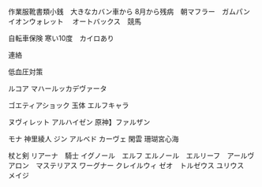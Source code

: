 作業服靴書類小銭　大きなカバン車から
8月から残病　朝マフラー　ガムパン
イオンウォレット　
オートバックス　競馬

自転車保険
寒い10度　カイロあり

連絡　

低血圧対策

ルコア
マハールッカデヴァータ

ゴエティアショック
玉体
エルフキャラ

ヌヴィレット
アルハイゼン
原神】ファルザン

モナ
神里綾人
ジン
アルベド
カーヴェ
閑雲
珊瑚宮心海


杖と剣
リアーナ　騎士
イグノール　エルフ
エルノール　エルリーフ　アールヴ
アロン　マステリアス
ワーグナー
クレイルウィ
ゼオ　トルゼウス
ユリウス　メイジ




